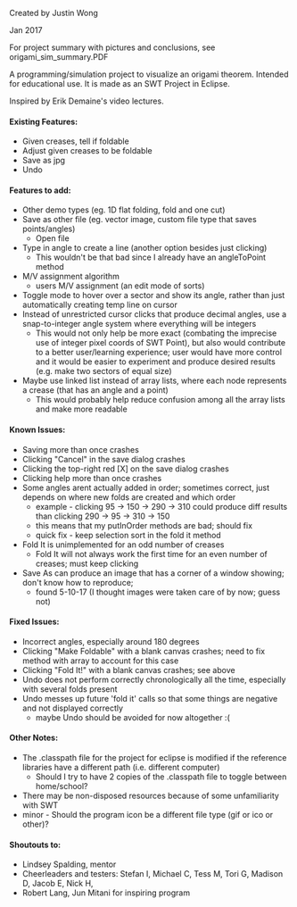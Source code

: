Created by Justin Wong

Jan 2017

For project summary with pictures and conclusions, see origami_sim_summary.PDF

A programming/simulation project to visualize an origami theorem. 
Intended for educational use. It is made as an SWT Project in Eclipse.

Inspired by Erik Demaine's video lectures.

#### Existing Features:
- Given creases, tell if foldable
- Adjust given creases to be foldable
- Save as jpg
- Undo

#### Features to add:
- Other demo types (eg. 1D flat folding, fold and one cut)
- Save as other file (eg. vector image, custom file type that saves points/angles)
	- Open file
- Type in angle to create a line (another option besides just clicking)
	- This wouldn't be that bad since I already have an angleToPoint method
- M/V assignment algorithm 
	- users M/V assignment (an edit mode of sorts)
- Toggle mode to hover over a sector and show its angle, rather than just automatically creating temp line on cursor
- Instead of unrestricted cursor clicks that produce decimal angles, use a snap-to-integer angle system where everything will be integers
	- This would not only help be more exact (combating the imprecise use of integer pixel coords of SWT Point), 
	  but also would contribute to a better user/learning experience; user would have more control and it would be easier to 
	  experiment and produce desired results (e.g. make two sectors of equal size)
- Maybe use linked list instead of array lists, where each node represents a crease (that has an angle and a point)
	- This would probably help reduce confusion among all the array lists and make more readable

#### Known Issues:
- Saving more than once crashes
- Clicking "Cancel" in the save dialog crashes
- Clicking the top-right red [X] on the save dialog crashes
- Clicking help more than once crashes
- Some angles arent actually added in order; sometimes correct, just depends on where new folds are created and which order
	- example - clicking 95 -> 150 -> 290 -> 310 could produce diff results than clicking
	  290 -> 95 -> 310 -> 150
	- this means that my putInOrder methods are bad; should fix
	- quick fix - keep selection sort in the fold it method
- Fold It is unimplemented for an odd number of creases
	- Fold It will not always work the first time for an even number of creases; must keep clicking
- Save As can produce an image that has a corner of a window showing; don't know how to reproduce; 
	- found 5-10-17 (I thought images were taken care of by now; guess not)

#### Fixed Issues:
- Incorrect angles, especially around 180 degrees
- Clicking "Make Foldable" with a blank canvas crashes; need to fix method with array to account for this case
- Clicking "Fold It!" with a blank canvas crashes; see above
- Undo does not perform correctly chronologically all the time, especially with several folds present
- Undo messes up future 'fold it' calls so that some things are negative and not displayed correctly
	- maybe Undo should be avoided for now altogether :(

#### Other Notes:
- The .classpath file for the project for eclipse is modified if the reference libraries have a different path
	(i.e. different computer)
	- Should I try to have 2 copies of the .classpath file to toggle between home/school?
- There may be non-disposed resources because of some unfamiliarity with SWT
- minor - Should the program icon be a different file type (gif or ico or other)?

#### Shoutouts to:
- Lindsey Spalding, mentor
- Cheerleaders and testers: Stefan I, Michael C, Tess M, Tori G, Madison D, Jacob E, Nick H, 
- Robert Lang, Jun Mitani for inspiring program
